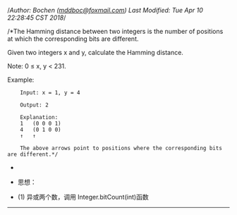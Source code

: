 /*Author: Bochen (mddboc@foxmail.com)
Last Modified: Tue Apr 10 22:28:45 CST 2018*/

/*The Hamming distance between two integers is the number of positions at which the corresponding bits are different.

 Given two integers x and y, calculate the Hamming distance.

  Note:
   0 ≤ x, y < 231.

  Example:

        Input: x = 1, y = 4

        Output: 2

        Explanation:
        1   (0 0 0 1)
        4   (0 1 0 0)
        ↑   ↑

        The above arrows point to positions where the corresponding bits are different.*/
 
* 
* 思想：

* (1) 异或两个数，调用 Integer.bitCount(int)函数

----
    